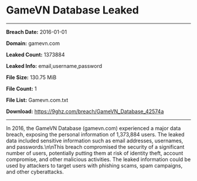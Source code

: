 # GameVN Database Leaked

------------
**Breach Date:** 2016-01-01

**Domain:** gamevn.com

**Leaked Count:** 1373884

**Leaked Info:** email,username,password

**File Size:** 130.75 MiB

**File Count:** 1

**File List:** Gamevn.com.txt

**Download:** https://9ghz.com/breach/GameVN_Database_42574a

------------
In 2016, the GameVN Database (gamevn.com) experienced a major data breach, exposing the personal information of 1,373,884 users. The leaked data included sensitive information such as email addresses, usernames, and passwords.\n\nThis breach compromised the security of a significant number of users, potentially putting them at risk of identity theft, account compromise, and other malicious activities. The leaked information could be used by attackers to target users with phishing scams, spam campaigns, and other cyberattacks.
